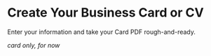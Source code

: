 # Create Your Business Card or CV
Enter your information and take your Card PDF rough-and-ready. 

*card only, for now*
